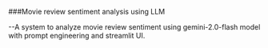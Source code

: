 
###Movie review sentiment analysis using LLM

--A system to analyze movie review sentiment using gemini-2.0-flash model with prompt engineering and streamlit UI.
